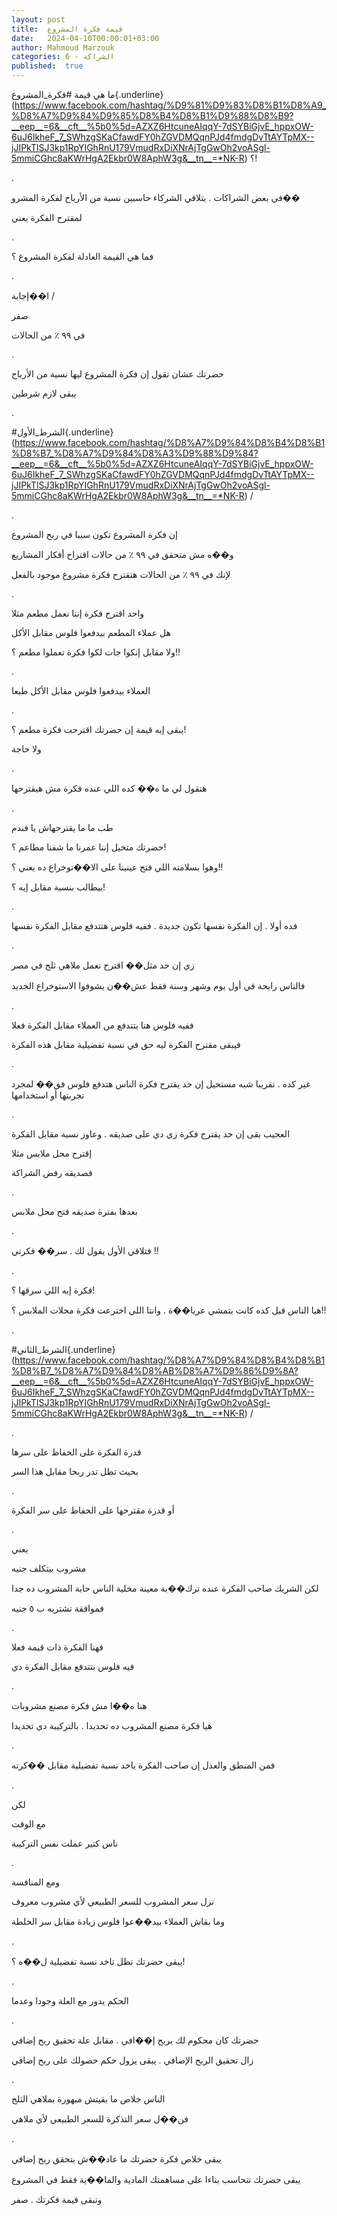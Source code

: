 ```yaml
---
layout: post
title:  قيمة فكرة المشروع
date:   2024-04-10T00:00:01+03:00
author: Mahmoud Marzouk
categories: 6 - الشراكة
published:  true
---
```

ما هي قيمة
\#فكرة_المشروع{.underline}(https://www.facebook.com/hashtag/%D9%81%D9%83%D8%B1%D8%A9_%D8%A7%D9%84%D9%85%D8%B4%D8%B1%D9%88%D8%B9?__eep__=6&__cft__%5b0%5d=AZXZ6HtcuneAIqqY-7dSYBiGjvE_hppxOW-6uJ6IkheF_7_SWhzgSKaCfawdFY0hZGVDMQqnPJd4fmdgDvTtAYTpMX--jJIPkTlSJ3kp1RpYIGhRnU179VmudRxDiXNrAjTgGwOh2voASgl-5mmiCGhc8aKWrHgA2Ekbr0W8AphW3g&__tn__=*NK-R)
؟!

.

في بعض الشراكات . بتلاقي الشركاء حاسبين نسبة من الأرباح لفكرة
المشرو��

لمقترح الفكرة يعني

.

فما هي القيمة العادلة لفكرة المشروع ؟

.

ا��إجابة /

صفر

في ٩٩ ٪ من الحالات

.

حضرتك عشان تقول إن فكرة المشروع ليها نسبة من الأرباح

يبقى لازم شرطين

.

\#الشرط_الأول{.underline}(https://www.facebook.com/hashtag/%D8%A7%D9%84%D8%B4%D8%B1%D8%B7_%D8%A7%D9%84%D8%A3%D9%88%D9%84?__eep__=6&__cft__%5b0%5d=AZXZ6HtcuneAIqqY-7dSYBiGjvE_hppxOW-6uJ6IkheF_7_SWhzgSKaCfawdFY0hZGVDMQqnPJd4fmdgDvTtAYTpMX--jJIPkTlSJ3kp1RpYIGhRnU179VmudRxDiXNrAjTgGwOh2voASgl-5mmiCGhc8aKWrHgA2Ekbr0W8AphW3g&__tn__=*NK-R)
/

.

إن فكرة المشروع تكون سببا في ربح المشروع

و��ه مش متحقق في ٩٩ ٪ من حالات اقتراح أفكار المشاريع

لإنك في ٩٩ ٪ من الحالات هتقترح فكرة مشروع موجود بالفعل

.

واحد اقترح فكرة إننا نعمل مطعم مثلا

هل عملاء المطعم بيدفعوا فلوس مقابل الأكل

ولا مقابل إنكوا جات لكوا فكرة تعملوا مطعم ؟!!

.

العملاء بيدفعوا فلوس مقابل الأكل طبعا

.

يبقى إيه قيمة إن حضرتك اقترحت فكرة مطعم ؟!

ولا حاجة

.

هتقول لي ما ه�� كده اللي عنده فكرة مش هيقترحها

.

طب ما ما يقترحهاش يا فندم

حضرتك متخيل إننا عمرنا ما شفنا مطاعم ؟!

وهوا بسلامته اللي فتح عينينا على الا��توخراع ده يعني ؟!!

بيطالب بنسبة مقابل إيه ؟!

.

فده أولا . إن الفكرة نفسها تكون جديدة . ففيه فلوس هتتدفع مقابل الفكرة
نفسها

.

زي إن حد مثل�� اقترح نعمل ملاهي ثلج في مصر

فالناس رايحة في أول يوم وشهر وسنة فقط عش��ن يشوفوا الاستوخراع
الجديد

.

ففيه فلوس هنا بتتدفع من العملاء مقابل الفكرة فعلا

فيبقى مقترح الفكرة ليه حق في نسبة تفضيلية مقابل هذه الفكرة

.

غير كده . تقريبا شبه مستحيل إن حد يقترح فكرة الناس هتدفع فلوس فق�� لمجرد
تجربتها أو استخدامها

.

العجيب بقى إن حد يقترح فكرة زي دي على صديقه . وعاوز نسبة مقابل
الفكرة

إقترح محل ملابس مثلا

فصديقه رفض الشراكة

.

بعدها بفترة صديقه فتح محل ملابس

.

فتلاقي الأول يقول لك . سر�� فكرتي !!

.

فكرة إيه اللي سرقها ؟!

هيا الناس قبل كده كانت بتمشي عريا��ة . وانتا اللي اخترعت فكرة محلات
الملابس ؟!!

.

\#الشرط_الثاني{.underline}(https://www.facebook.com/hashtag/%D8%A7%D9%84%D8%B4%D8%B1%D8%B7_%D8%A7%D9%84%D8%AB%D8%A7%D9%86%D9%8A?__eep__=6&__cft__%5b0%5d=AZXZ6HtcuneAIqqY-7dSYBiGjvE_hppxOW-6uJ6IkheF_7_SWhzgSKaCfawdFY0hZGVDMQqnPJd4fmdgDvTtAYTpMX--jJIPkTlSJ3kp1RpYIGhRnU179VmudRxDiXNrAjTgGwOh2voASgl-5mmiCGhc8aKWrHgA2Ekbr0W8AphW3g&__tn__=*NK-R)
/

.

قدرة الفكرة على الحفاظ على سرها

بحيث تظل تدر ربحا مقابل هذا السر

.

أو قدرة مقترحها على الحفاظ على سر الفكرة

.

يعني

مشروب بيتكلف جنيه

لكن الشريك صاحب الفكرة عنده ترك��بة معينة مخلية الناس حابة المشروب ده
جدا

فموافقة تشتريه ب ٥ جنيه

.

فهنا الفكرة ذات قيمة فعلا

فيه فلوس بتتدفع مقابل الفكرة دي

.

هنا ه��ا مش فكرة مصنع مشروبات

هيا فكرة مصنع المشروب ده تحديدا . بالتركيبة دي تحديدا

.

فمن المنطق والعدل إن صاحب الفكرة ياخد نسبة تفضيلية مقابل
��كرته

.

لكن

مع الوقت

ناس كتير عملت نفس التركيبة

.

ومع المنافسة

نزل سعر المشروب للسعر الطبيعي لأي مشروب معروف

وما بقاش العملاء بيد��عوا فلوس زيادة مقابل سر الخلطة

.

يبقى حضرتك تظل تاخد نسبة تفضيلية ل��ه ؟!

.

الحكم يدور مع العلة وجودا وعدما

.

حضرتك كان محكوم لك بربح إ��افي . مقابل علة تحقيق ربح إضافي

زال تحقيق الربح الإضافي . يبقى يزول حكم حصولك على ربح إضافي

.

الناس خلاص ما بقيتش مبهورة بملاهي الثلج

فن��ل سعر التذكرة للسعر الطبيعي لأي ملاهي

.

يبقى خلاص فكرة حضرتك ما عاد��ش بتحقق ربح إضافي

يبقى حضرتك تتحاسب بناءا على مساهمتك المادية والما��ية فقط في
المشروع

وتبقى قيمة فكرتك . صفر
